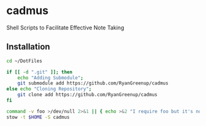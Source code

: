 # cadmus
Shell Scripts to Facilitate Effective Note Taking

## Installation

```bash
cd ~/DotFiles

if [[ -d ".git" ]]; then
    echo "Adding Submodule";
    git submodule add https://github.com/RyanGreenup/cadmus    
else echo "Cloning Repository";
    git clone add https://github.com/RyanGreenup/cadmus    
fi

command -v foo >/dev/null 2>&1 || { echo >&2 "I require foo but it's not installed.  Aborting."; exit 1; }
stow -t $HOME -S cadmus
```
